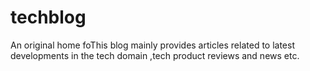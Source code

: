 # techblog
An original home foThis blog mainly provides articles related to  latest developments in the tech domain ,tech product reviews and news etc.
